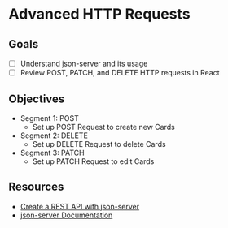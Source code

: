 # Advanced HTTP Requests

## Goals

- [ ] Understand json-server and its usage
- [ ] Review POST, PATCH, and DELETE HTTP requests in React

## Objectives

- Segment 1: POST
    - Set up POST Request to create new Cards
- Segment 2: DELETE
    - Set up DELETE Request to delete Cards
- Segment 3: PATCH
    - Set up PATCH Request to edit Cards

## Resources

- [Create a REST API with json-server](https://medium.com/codingthesmartway-com-blog/create-a-rest-api-with-json-server-36da8680136d)
- [json-server Documentation](https://github.com/typicode/json-server)
